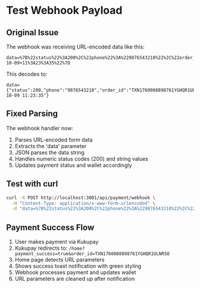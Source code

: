 # Test Webhook Payload

## Original Issue
The webhook was receiving URL-encoded data like this:
```
data=%7B%22status%22%3A200%2C%22phone%22%3A%229876543210%22%2C%22order_id%22%3A%22TXN1760008898761YGHQR1ULNR5O%22%2C%22amount%22%3A%22100.00%22%2C%22time%22%3A%222025-10-09+11%3A23%3A35%22%7D
```

This decodes to:
```
data={"status":200,"phone":"9876543210","order_id":"TXN1760008898761YGHQR1ULNR5O","amount":"100.00","time":"2025-10-09 11:23:35"}
```

## Fixed Parsing
The webhook handler now:
1. Parses URL-encoded form data
2. Extracts the 'data' parameter
3. JSON parses the data string
4. Handles numeric status codes (200) and string values
5. Updates payment status and wallet accordingly

## Test with curl
```bash
curl -X POST http://localhost:3001/api/payment/webhook \
  -H "Content-Type: application/x-www-form-urlencoded" \
  -d "data=%7B%22status%22%3A200%2C%22phone%22%3A%229876543210%22%2C%22order_id%22%3A%22TXN1760008898761YGHQR1ULNR5O%22%2C%22amount%22%3A%22100.00%22%2C%22time%22%3A%222025-10-09+11%3A23%3A35%22%7D"
```

## Payment Success Flow
1. User makes payment via Kukupay
2. Kukupay redirects to: `/home?payment_success=true&order_id=TXN1760008898761YGHQR1ULNR5O`
3. Home page detects URL parameters
4. Shows success toast notification with green styling
5. Webhook processes payment and updates wallet
6. URL parameters are cleaned up after notification